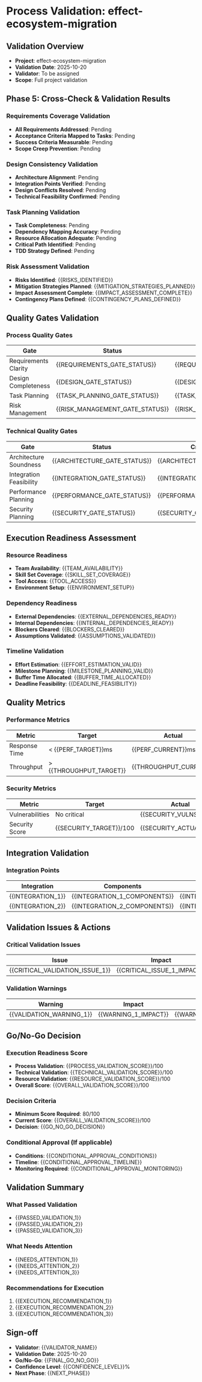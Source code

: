 # Process Validation: effect-ecosystem-migration

## Validation Overview
- **Project**: effect-ecosystem-migration
- **Validation Date**: 2025-10-20
- **Validator**: To be assigned
- **Scope**: Full project validation

## Phase 5: Cross-Check & Validation Results

### Requirements Coverage Validation
- **All Requirements Addressed**: Pending
- **Acceptance Criteria Mapped to Tasks**: Pending
- **Success Criteria Measurable**: Pending
- **Scope Creep Prevention**: Pending

### Design Consistency Validation
- **Architecture Alignment**: Pending
- **Integration Points Verified**: Pending
- **Design Conflicts Resolved**: Pending
- **Technical Feasibility Confirmed**: Pending

### Task Planning Validation
- **Task Completeness**: Pending
- **Dependency Mapping Accuracy**: Pending
- **Resource Allocation Adequate**: Pending
- **Critical Path Identified**: Pending
- **TDD Strategy Defined**: Pending

### Risk Assessment Validation
- **Risks Identified**: {{RISKS_IDENTIFIED}}
- **Mitigation Strategies Planned**: {{MITIGATION_STRATEGIES_PLANNED}}
- **Impact Assessment Complete**: {{IMPACT_ASSESSMENT_COMPLETE}}
- **Contingency Plans Defined**: {{CONTINGENCY_PLANS_DEFINED}}

## Quality Gates Validation

### Process Quality Gates
| Gate | Status | Criteria Met | Notes |
|------|--------|--------------|-------|
| Requirements Clarity | {{REQUIREMENTS_GATE_STATUS}} | {{REQUIREMENTS_CRITERIA_MET}} | {{REQUIREMENTS_GATE_NOTES}} |
| Design Completeness | {{DESIGN_GATE_STATUS}} | {{DESIGN_CRITERIA_MET}} | {{DESIGN_GATE_NOTES}} |
| Task Planning | {{TASK_PLANNING_GATE_STATUS}} | {{TASK_PLANNING_CRITERIA_MET}} | {{TASK_PLANNING_GATE_NOTES}} |
| Risk Management | {{RISK_MANAGEMENT_GATE_STATUS}} | {{RISK_MANAGEMENT_CRITERIA_MET}} | {{RISK_MANAGEMENT_GATE_NOTES}} |

### Technical Quality Gates
| Gate | Status | Criteria Met | Notes |
|------|--------|--------------|-------|
| Architecture Soundness | {{ARCHITECTURE_GATE_STATUS}} | {{ARCHITECTURE_CRITERIA_MET}} | {{ARCHITECTURE_GATE_NOTES}} |
| Integration Feasibility | {{INTEGRATION_GATE_STATUS}} | {{INTEGRATION_CRITERIA_MET}} | {{INTEGRATION_GATE_NOTES}} |
| Performance Planning | {{PERFORMANCE_GATE_STATUS}} | {{PERFORMANCE_CRITERIA_MET}} | {{PERFORMANCE_GATE_NOTES}} |
| Security Planning | {{SECURITY_GATE_STATUS}} | {{SECURITY_CRITERIA_MET}} | {{SECURITY_GATE_NOTES}} |

## Execution Readiness Assessment

### Resource Readiness
- **Team Availability**: {{TEAM_AVAILABILITY}}
- **Skill Set Coverage**: {{SKILL_SET_COVERAGE}}
- **Tool Access**: {{TOOL_ACCESS}}
- **Environment Setup**: {{ENVIRONMENT_SETUP}}

### Dependency Readiness
- **External Dependencies**: {{EXTERNAL_DEPENDENCIES_READY}}
- **Internal Dependencies**: {{INTERNAL_DEPENDENCIES_READY}}
- **Blockers Cleared**: {{BLOCKERS_CLEARED}}
- **Assumptions Validated**: {{ASSUMPTIONS_VALIDATED}}

### Timeline Validation
- **Effort Estimation**: {{EFFORT_ESTIMATION_VALID}}
- **Milestone Planning**: {{MILESTONE_PLANNING_VALID}}
- **Buffer Time Allocated**: {{BUFFER_TIME_ALLOCATED}}
- **Deadline Feasibility**: {{DEADLINE_FEASIBILITY}}

## Quality Metrics

### Performance Metrics
| Metric | Target | Actual | Status | Notes |
|--------|--------|--------|--------|-------|
| Response Time | < {{PERF_TARGET}}ms | {{PERF_CURRENT}}ms | {{PERF_STATUS}} | {{PERF_NOTES}} |
| Throughput | > {{THROUGHPUT_TARGET}} | {{THROUGHPUT_CURRENT}} | {{THROUGHPUT_STATUS}} | {{THROUGHPUT_NOTES}} |

### Security Metrics
| Metric | Target | Actual | Status | Notes |
|--------|--------|--------|--------|-------|
| Vulnerabilities | No critical | {{SECURITY_VULNS}} | {{SECURITY_STATUS}} | {{SECURITY_NOTES}} |
| Security Score | {{SECURITY_TARGET}}/100 | {{SECURITY_ACTUAL}}/100 | {{SECURITY_STATUS}} | {{SECURITY_NOTES}} |

## Integration Validation

### Integration Points
| Integration | Components | Status | Issues | Resolution |
|-------------|------------|--------|--------|------------|
| {{INTEGRATION_1}} | {{INTEGRATION_1_COMPONENTS}} | {{INTEGRATION_1_STATUS}} | {{INTEGRATION_1_ISSUES}} | {{INTEGRATION_1_RESOLUTION}} |
| {{INTEGRATION_2}} | {{INTEGRATION_2_COMPONENTS}} | {{INTEGRATION_2_STATUS}} | {{INTEGRATION_2_ISSUES}} | {{INTEGRATION_2_RESOLUTION}} |

## Validation Issues & Actions

### Critical Validation Issues
| Issue | Impact | Phase Affected | Required Action | Owner |
|-------|--------|----------------|-----------------|-------|
| {{CRITICAL_VALIDATION_ISSUE_1}} | {{CRITICAL_ISSUE_1_IMPACT}} | {{CRITICAL_ISSUE_1_PHASE}} | {{CRITICAL_ISSUE_1_ACTION}} | {{CRITICAL_ISSUE_1_OWNER}} |

### Validation Warnings
| Warning | Impact | Recommendation | Priority |
|---------|--------|----------------|----------|
| {{VALIDATION_WARNING_1}} | {{WARNING_1_IMPACT}} | {{WARNING_1_RECOMMENDATION}} | {{WARNING_1_PRIORITY}} |

## Go/No-Go Decision

### Execution Readiness Score
- **Process Validation**: {{PROCESS_VALIDATION_SCORE}}/100
- **Technical Validation**: {{TECHNICAL_VALIDATION_SCORE}}/100
- **Resource Validation**: {{RESOURCE_VALIDATION_SCORE}}/100
- **Overall Score**: {{OVERALL_VALIDATION_SCORE}}/100

### Decision Criteria
- **Minimum Score Required**: 80/100
- **Current Score**: {{OVERALL_VALIDATION_SCORE}}/100
- **Decision**: {{GO_NO_GO_DECISION}}

### Conditional Approval (If applicable)
- **Conditions**: {{CONDITIONAL_APPROVAL_CONDITIONS}}
- **Timeline**: {{CONDITIONAL_APPROVAL_TIMELINE}}
- **Monitoring Required**: {{CONDITIONAL_APPROVAL_MONITORING}}

## Validation Summary

### What Passed Validation
- {{PASSED_VALIDATION_1}}
- {{PASSED_VALIDATION_2}}
- {{PASSED_VALIDATION_3}}

### What Needs Attention
- {{NEEDS_ATTENTION_1}}
- {{NEEDS_ATTENTION_2}}
- {{NEEDS_ATTENTION_3}}

### Recommendations for Execution
1. {{EXECUTION_RECOMMENDATION_1}}
2. {{EXECUTION_RECOMMENDATION_2}}
3. {{EXECUTION_RECOMMENDATION_3}}

## Sign-off
- **Validator**: {{VALIDATOR_NAME}}
- **Validation Date**: 2025-10-20
- **Go/No-Go**: {{FINAL_GO_NO_GO}}
- **Confidence Level**: {{CONFIDENCE_LEVEL}}%
- **Next Phase**: {{NEXT_PHASE}}